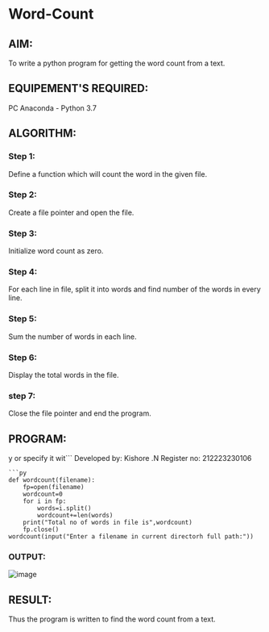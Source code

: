 # Word-Count
## AIM:
To write a python program for getting the word count from a text.
## EQUIPEMENT'S REQUIRED: 
PC
Anaconda - Python 3.7
## ALGORITHM: 
### Step 1:
Define a function which will count the word in the given file.
### Step 2: 
 Create a file pointer and open the file.
### Step 3: 
Initialize word count as zero.
### Step 4:  
For each line in file, split it into words and find number of the words in every line.
### Step 5: 
Sum the number of words in each line.
### Step 6: 
Display the total words in the file.
### step 7:
Close the file pointer and end the program.
## PROGRAM:
y or specify it wit```
Developed by: Kishore .N
Register no: 212223230106
```
```py
def wordcount(filename):
    fp=open(filename)
    wordcount=0
    for i in fp:
        words=i.split()
        wordcount+=len(words)
    print("Total no of words in file is",wordcount)
    fp.close()
wordcount(input("Enter a filename in current directorh full path:"))
```
### OUTPUT:

![image](https://github.com/kishorenagarajan08/Word-Count/assets/155753188/26f0b5f7-ab81-4e9b-a77d-03d136b88aa6)


## RESULT:
Thus the program is written to find the word count from a text.
